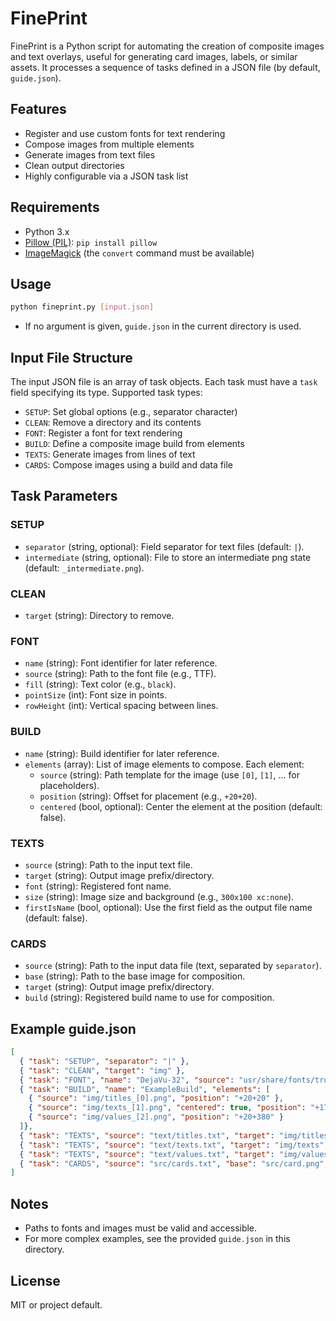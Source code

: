 # FinePrint

FinePrint is a Python script for automating the creation of composite images and text overlays, useful for generating card images, labels, or similar assets. It processes a sequence of tasks defined in a JSON file (by default, `guide.json`).

## Features
- Register and use custom fonts for text rendering
- Compose images from multiple elements
- Generate images from text files
- Clean output directories
- Highly configurable via a JSON task list

## Requirements
- Python 3.x
- [Pillow (PIL)](https://pillow.readthedocs.io/en/stable/): `pip install pillow`
- [ImageMagick](https://imagemagick.org/) (the `convert` command must be available)

## Usage

```bash
python fineprint.py [input.json]
```
- If no argument is given, `guide.json` in the current directory is used.

## Input File Structure
The input JSON file is an array of task objects. Each task must have a `task` field specifying its type. Supported task types:
- `SETUP`: Set global options (e.g., separator character)
- `CLEAN`: Remove a directory and its contents
- `FONT`: Register a font for text rendering
- `BUILD`: Define a composite image build from elements
- `TEXTS`: Generate images from lines of text
- `CARDS`: Compose images using a build and data file

## Task Parameters

### SETUP
- `separator` (string, optional): Field separator for text files (default: `|`).
- `intermediate` (string, optional): File to store an intermediate png state (default: `_intermediate.png`).

### CLEAN
- `target` (string): Directory to remove.

### FONT
- `name` (string): Font identifier for later reference.
- `source` (string): Path to the font file (e.g., TTF).
- `fill` (string): Text color (e.g., `black`).
- `pointSize` (int): Font size in points.
- `rowHeight` (int): Vertical spacing between lines.

### BUILD
- `name` (string): Build identifier for later reference.
- `elements` (array): List of image elements to compose. Each element:
  - `source` (string): Path template for the image (use `[0]`, `[1]`, ... for placeholders).
  - `position` (string): Offset for placement (e.g., `+20+20`).
  - `centered` (bool, optional): Center the element at the position (default: false).

### TEXTS
- `source` (string): Path to the input text file.
- `target` (string): Output image prefix/directory.
- `font` (string): Registered font name.
- `size` (string): Image size and background (e.g., `300x100 xc:none`).
- `firstIsName` (bool, optional): Use the first field as the output file name (default: false).

### CARDS
- `source` (string): Path to the input data file (text, separated by `separator`).
- `base` (string): Path to the base image for composition.
- `target` (string): Output image prefix/directory.
- `build` (string): Registered build name to use for composition.

## Example guide.json
```json
[
  { "task": "SETUP", "separator": "|" },
  { "task": "CLEAN", "target": "img" },
  { "task": "FONT", "name": "DejaVu-32", "source": "usr/share/fonts/truetype/dejavu/DejaVuSans-Bold.ttf", "fill": "black", "pointSize": 32, "rowHeight": 40 },
  { "task": "BUILD", "name": "ExampleBuild", "elements": [
    { "source": "img/titles_[0].png", "position": "+20+20" },
    { "source": "img/texts_[1].png", "centered": true, "position": "+170+250" },
    { "source": "img/values_[2].png", "position": "+20+380" }
  ]},
  { "task": "TEXTS", "source": "text/titles.txt", "target": "img/titles", "font": "DejaVu-32", "size": "300x100 xc:none" },
  { "task": "TEXTS", "source": "text/texts.txt", "target": "img/texts", "font": "DejaVu-32", "size": "300x200 xc:none" },
  { "task": "TEXTS", "source": "text/values.txt", "target": "img/values", "font": "DejaVu-32", "firstIsName": true, "size": "300x100 xc:none" },
  { "task": "CARDS", "source": "src/cards.txt", "base": "src/card.png", "target": "out/card", "build": "ExampleBuild" }
]
```

## Notes
- Paths to fonts and images must be valid and accessible.
- For more complex examples, see the provided `guide.json` in this directory.

## License
MIT or project default.
